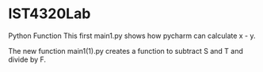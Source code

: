 # IST4320Lab
Python Function
This first main1.py shows how pycharm can calculate x - y.

The new function main1(1).py creates a function to subtract S and T and divide by F.
